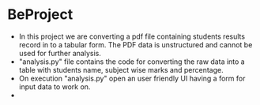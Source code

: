 # BeProject
- In this project we are converting a pdf file containing students results record in to a tabular form. The PDF data is unstructured and cannot be used for further analysis.
- "analysis.py" file contains the code for converting the raw data into a table with students name, subject wise marks and percentage.
- On execution "analysis.py" open an user friendly UI having a form for input data to work on. 
- 
